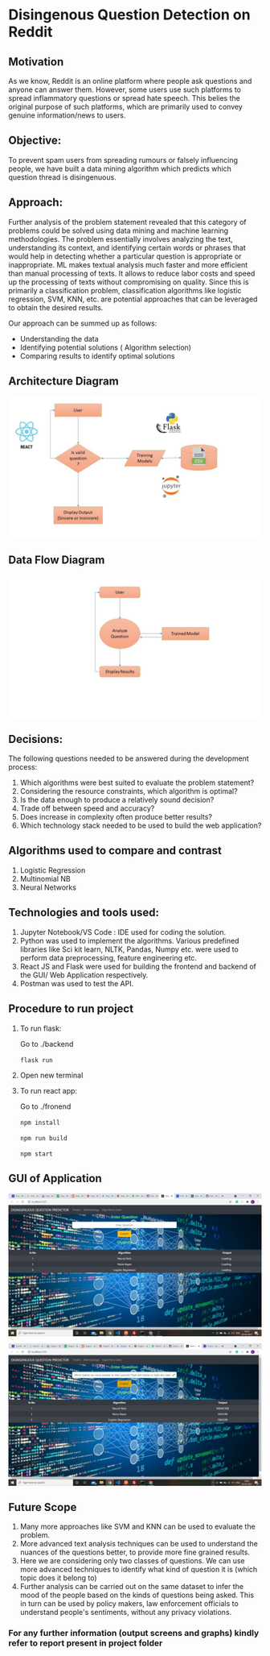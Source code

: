 # Disingenous Question Detection on Reddit

## Motivation
As we know, Reddit is an online platform where people ask questions and
anyone can answer them. However, some users use such platforms to spread
inflammatory questions or spread hate speech. This belies the original purpose
of such platforms, which are primarily used to convey genuine information/news
to users.
## Objective:
To prevent spam users from spreading rumours or falsely influencing people, we
have built a data mining algorithm which predicts which question thread is
disingenuous.

## Approach:
Further analysis of the problem statement revealed that this category of problems
could be solved using data mining and machine learning methodologies. The
problem essentially involves analyzing the text, understanding its context, and
identifying certain words or phrases that would help in detecting whether a
particular question is appropriate or inappropriate.
ML makes textual analysis much faster and more efficient than manual
processing of texts. It allows to reduce labor costs and speed up the processing
of texts without compromising on quality.
Since this is primarily a classification problem, classification algorithms like
logistic regression, SVM, KNN, etc. are potential approaches that can be
leveraged to obtain the desired results.

Our approach can be summed up as follows:
* Understanding the data
* Identifying potential solutions ( Algorithm selection)
* Comparing results to identify optimal solutions

## Architecture Diagram
<p align="center">  
  <img  align="center" src="https://github.com/Yusuf-Juzar-Soni/Disingenuous_Question_Detection/blob/master/frontend/src/components/Resources/img16.jpg">
</p>

## Data Flow Diagram 
<p align="center">  
  <img  align="center" src="https://github.com/Yusuf-Juzar-Soni/Disingenuous_Question_Detection/blob/master/frontend/src/components/Resources/img19.jpg">
</p>

## Decisions:
The following questions needed to be answered during the development process:
1. Which algorithms were best suited to evaluate the problem statement?
2. Considering the resource constraints, which algorithm is optimal?
3. Is the data enough to produce a relatively sound decision?
4. Trade off between speed and accuracy?
5. Does increase in complexity often produce better results?
6. Which technology stack needed to be used to build the web application?


## Algorithms used to compare and contrast
1. Logistic Regression
2. Multinomial NB
3. Neural Networks

## Technologies and tools used:
1. Jupyter Notebook/VS Code : IDE used for coding the solution.
2. Python was used to implement the algorithms. Various predefined libraries
like Sci kit learn, NLTK, Pandas, Numpy etc. were used to perform data
preprocessing, feature engineering etc.
3. React JS and Flask were used for building the frontend and backend of
the GUI/ Web Application respectively.
4. Postman was used to test the API.

## Procedure to run project
1. To run flask:

    Go to ./backend

    `flask run`
2. Open new terminal

4. To run react app:

    Go to ./fronend

    `npm install`

    `npm run build`

    `npm start`
    
 ## GUI of Application
 
 <p align="center">  
  <img  align="center" src="https://github.com/Yusuf-Juzar-Soni/Disingenuous_Question_Detection/blob/master/frontend/src/components/Resources/img20.jpg">
</p>
<p align="center">  
  <img  align="center" src="https://github.com/Yusuf-Juzar-Soni/Disingenuous_Question_Detection/blob/master/frontend/src/components/Resources/img24.jpg">
</p>
    
 ## Future Scope
 1. Many more approaches like SVM and KNN can be used to evaluate the
problem.
2. More advanced text analysis techniques can be used to understand the
nuances of the questions better, to provide more fine grained results.
3. Here we are considering only two classes of questions. We can use more
advanced techniques to identify what kind of question it is (which topic
does it belong to)
4. Further analysis can be carried out on the same dataset to infer the mood
of the people based on the kinds of questions being asked. This in turn
can be used by policy makers, law enforcement officials to understand
people's sentiments, without any privacy violations.

### For any further information (output screens and graphs) kindly refer to report present in project folder

